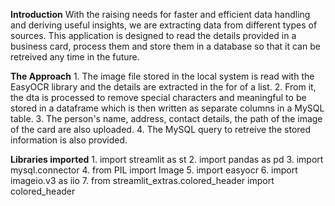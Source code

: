 **Introduction**
    With the raising needs for faster and efficient data handling and deriving useful insights, we are extracting data from different types of sources. 
    This application is designed to read the details provided in a business card, process them and store them in a database so that it can be retreived any time in the future.
		
**The Approach**
    1. The image file stored in the local system is read with the EasyOCR library and the details are extracted in the for of a list.
    2. From it, the dta is processed to remove special characters and meaningful to be stored in a dataframe which is then written as separate columns in a MySQL table.
    3. The person's name, address, contact details, the path of the image of the card are also uploaded.
    4. The MySQL query to retreive the stored information is also provided.
		
**Libraries imported**
    1. import streamlit as st
    2. import pandas as pd
    3. import mysql.connector
    4. from PIL import Image
    5. import easyocr
    6. import imageio.v3 as iio
    7. from streamlit_extras.colored_header import colored_header
    
